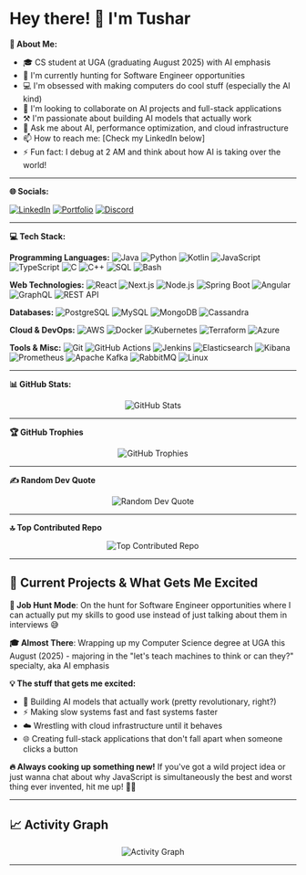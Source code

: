 # Hey there! 👋 I'm Tushar

**💫 About Me:**
- 🎓 CS student at UGA (graduating August 2025) with AI emphasis
- 🔭 I'm currently hunting for Software Engineer opportunities
- 💻 I'm obsessed with making computers do cool stuff (especially the AI kind)
- 🤖 I'm looking to collaborate on AI projects and full-stack applications
- ⚒️ I'm passionate about building AI models that actually work
- 🏫 Ask me about AI, performance optimization, and cloud infrastructure
- 📫 How to reach me: [Check my LinkedIn below]
- ⚡ Fun fact: I debug at 2 AM and think about how AI is taking over the world!

---

**🌐 Socials:**

[![LinkedIn](https://img.shields.io/badge/LinkedIn-%230077B5.svg?logo=linkedin&logoColor=white)](https://www.linkedin.com/in/tushar-mishra-7960b722b) 
[![Portfolio](https://img.shields.io/badge/Portfolio-%23000000.svg?logo=firefox&logoColor=white)](https://www.menacehecker.com) 
[![Discord](https://img.shields.io/badge/Discord-%237289DA.svg?logo=discord&logoColor=white)](https://discord.gg/Menace25)

---

**💻 Tech Stack:**

**Programming Languages:**
![Java](https://img.shields.io/badge/java-%23ED8B00.svg?style=for-the-badge&logo=java&logoColor=white) 
![Python](https://img.shields.io/badge/python-3670A0?style=for-the-badge&logo=python&logoColor=ffdd54) 
![Kotlin](https://img.shields.io/badge/kotlin-%230095D5.svg?style=for-the-badge&logo=kotlin&logoColor=white) 
![JavaScript](https://img.shields.io/badge/javascript-%23323330.svg?style=for-the-badge&logo=javascript&logoColor=%23F7DF1E) 
![TypeScript](https://img.shields.io/badge/typescript-%23007ACC.svg?style=for-the-badge&logo=typescript&logoColor=white) 
![C](https://img.shields.io/badge/c-%2300599C.svg?style=for-the-badge&logo=c&logoColor=white) 
![C++](https://img.shields.io/badge/c++-%2300599C.svg?style=for-the-badge&logo=c%2B%2B&logoColor=white) 
![SQL](https://img.shields.io/badge/sql-%23336791.svg?style=for-the-badge&logo=postgresql&logoColor=white) 
![Bash](https://img.shields.io/badge/bash-%23121011.svg?style=for-the-badge&logo=gnu-bash&logoColor=white)

**Web Technologies:**
![React](https://img.shields.io/badge/react-%2320232a.svg?style=for-the-badge&logo=react&logoColor=%2361DAFB) 
![Next.js](https://img.shields.io/badge/next.js-%23000000.svg?style=for-the-badge&logo=nextdotjs&logoColor=white) 
![Node.js](https://img.shields.io/badge/node.js-6DA55F?style=for-the-badge&logo=node.js&logoColor=white) 
![Spring Boot](https://img.shields.io/badge/spring%20boot-%236DB33F.svg?style=for-the-badge&logo=spring&logoColor=white) 
![Angular](https://img.shields.io/badge/angular-%23DD0031.svg?style=for-the-badge&logo=angular&logoColor=white) 
![GraphQL](https://img.shields.io/badge/-GraphQL-E10098?style=for-the-badge&logo=graphql&logoColor=white) 
![REST API](https://img.shields.io/badge/REST%20API-%23FF6B6B.svg?style=for-the-badge&logo=postman&logoColor=white)

**Databases:**
![PostgreSQL](https://img.shields.io/badge/postgresql-%23336791.svg?style=for-the-badge&logo=postgresql&logoColor=white) 
![MySQL](https://img.shields.io/badge/mysql-%2300f.svg?style=for-the-badge&logo=mysql&logoColor=white) 
![MongoDB](https://img.shields.io/badge/MongoDB-%234ea94b.svg?style=for-the-badge&logo=mongodb&logoColor=white) 
![Cassandra](https://img.shields.io/badge/cassandra-%231287B1.svg?style=for-the-badge&logo=apache-cassandra&logoColor=white)

**Cloud & DevOps:**
![AWS](https://img.shields.io/badge/AWS-%23FF9900.svg?style=for-the-badge&logo=amazon-aws&logoColor=white) 
![Docker](https://img.shields.io/badge/docker-%230db7ed.svg?style=for-the-badge&logo=docker&logoColor=white) 
![Kubernetes](https://img.shields.io/badge/kubernetes-%23326ce5.svg?style=for-the-badge&logo=kubernetes&logoColor=white) 
![Terraform](https://img.shields.io/badge/terraform-%235835CC.svg?style=for-the-badge&logo=terraform&logoColor=white) 
![Azure](https://img.shields.io/badge/azure-%230072C6.svg?style=for-the-badge&logo=azure-devops&logoColor=white)

**Tools & Misc:**
![Git](https://img.shields.io/badge/git-%23F05033.svg?style=for-the-badge&logo=git&logoColor=white) 
![GitHub Actions](https://img.shields.io/badge/github%20actions-%232671E5.svg?style=for-the-badge&logo=githubactions&logoColor=white) 
![Jenkins](https://img.shields.io/badge/jenkins-%232C5263.svg?style=for-the-badge&logo=jenkins&logoColor=white) 
![Elasticsearch](https://img.shields.io/badge/elasticsearch-%23005571.svg?style=for-the-badge&logo=elasticsearch&logoColor=white) 
![Kibana](https://img.shields.io/badge/kibana-%23005571.svg?style=for-the-badge&logo=kibana&logoColor=white) 
![Prometheus](https://img.shields.io/badge/prometheus-%23E6522C.svg?style=for-the-badge&logo=prometheus&logoColor=white) 
![Apache Kafka](https://img.shields.io/badge/apache%20kafka-%23000000.svg?style=for-the-badge&logo=apache-kafka&logoColor=white) 
![RabbitMQ](https://img.shields.io/badge/rabbitmq-%23FF6600.svg?style=for-the-badge&logo=rabbitmq&logoColor=white) 
![Linux](https://img.shields.io/badge/linux-%23FCC624.svg?style=for-the-badge&logo=linux&logoColor=black)

---

**📊 GitHub Stats:**

<div align="center">
  <img src="https://github-readme-stats.vercel.app/api?username=MenaceHecker&theme=dark&hide_border=false&include_all_commits=true&count_private=true&show_icons=true&cache_seconds=1800" alt="GitHub Stats" />
</div>

---

**🏆 GitHub Trophies**

<div align="center">
  <img src="https://github-profile-trophy.vercel.app/?username=MenaceHecker&theme=radical&no-frame=false&no-bg=false&margin-w=4&cache_seconds=1800" alt="GitHub Trophies" />
</div>

---

**✍️ Random Dev Quote**

<div align="center">
  <img src="https://quotes-github-readme.vercel.app/api?type=horizontal&theme=radical" alt="Random Dev Quote" />
</div>

---

**🔝 Top Contributed Repo**

<div align="center">
  <img src="https://github-contributor-stats.vercel.app/api?username=MenaceHecker&limit=5&theme=dark&combine_all_yearly_contributions=true&cache_seconds=1800" alt="Top Contributed Repo" />
</div>

---

## 🚀 Current Projects & What Gets Me Excited

**🎯 Job Hunt Mode**: On the hunt for Software Engineer opportunities where I can actually put my skills to good use instead of just talking about them in interviews 😅

**🎓 Almost There**: Wrapping up my Computer Science degree at UGA this August (2025) - majoring in the "let's teach machines to think or can they?" specialty, aka AI emphasis

**💡 The stuff that gets me excited:**
- 🤖 Building AI models that actually work (pretty revolutionary, right?)
- ⚡ Making slow systems fast and fast systems faster
- ☁️ Wrestling with cloud infrastructure until it behaves
- 🌐 Creating full-stack applications that don't fall apart when someone clicks a button

**🔥 Always cooking up something new!** If you've got a wild project idea or just wanna chat about why JavaScript is simultaneously the best and worst thing ever invented, hit me up! 🐱‍💻

---

## 📈 Activity Graph

<div align="center">
  <img src="https://github-readme-activity-graph.vercel.app/graph?username=MenaceHecker&theme=react-dark&cache_seconds=1800" alt="Activity Graph" />
</div>

---

<!-- Proudly created with GPRM ( https://gprm.itsvg.in ) -->

